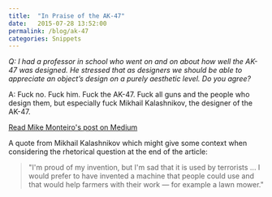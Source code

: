 ```yaml
---
title:  "In Praise of the AK-47"
date:   2015-07-28 13:52:00
permalink: /blog/ak-47
categories: Snippets
---
```


_Q: I had a professor in school who went on and on about how well the AK-47 was designed. He stressed that as designers we should be able to appreciate an object’s design on a purely aesthetic level. Do you agree?_

A: Fuck no. Fuck him. Fuck the AK-47. Fuck all guns and the people who design them, but especially fuck Mikhail Kalashnikov, the designer of the AK-47.

[Read Mike Monteiro's post on Medium](https://deardesignstudent.com/in-praise-of-the-ak-47-a24cc8a46c13)

A quote from Mikhail Kalashnikov which might give some context when considering the rhetorical question at the end of the article:

>"I'm proud of my invention, but I'm sad that it is used by terrorists ... I would prefer to have invented a machine that people could use and that would help farmers with their work — for example a lawn mower."
